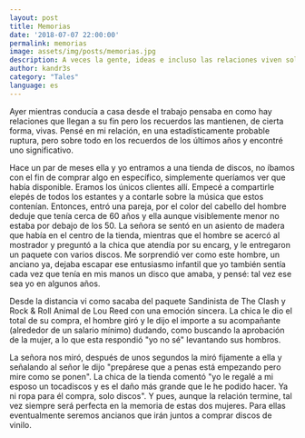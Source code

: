 ```yaml
---
layout: post
title: Memorias
date: '2018-07-07 22:00:00'
permalink: memorias
image: assets/img/posts/memorias.jpg
description: A veces la gente, ideas e incluso las relaciones viven solo en los recuerdos de alguien más.
author: kandr3s
category: "Tales"
language: es
---
```

Ayer mientras conducía a casa desde el trabajo pensaba en como hay relaciones que llegan a su fin pero los recuerdos las mantienen, de cierta forma, vivas. Pensé en mi relación, en una estadísticamente probable ruptura, pero sobre todo en los recuerdos de los últimos años y encontré uno significativo.

Hace un par de meses ella y yo entramos a una tienda de discos, no íbamos con el fin de comprar algo en específico, simplemente queríamos ver que había disponible. Eramos los únicos clientes allí. Empecé a compartirle elepés de todos los estantes y a contarle sobre la música que estos contenían. Entonces, entró una pareja, por el color del cabello del hombre deduje que tenía cerca de 60 años y ella aunque visiblemente menor no estaba por debajo de los 50. La señora se sentó en un asiento de madera que había en el centro de la tienda, mientras que el hombre se acercó al mostrador y preguntó a la chica que atendía por su encarg, y le entregaron un paquete con varios discos. Me sorprendió ver como este hombre, un anciano ya, dejaba escapar ese entusiasmo infantil que yo también sentía cada vez que tenía en mis manos un disco que amaba, y pensé: tal vez ese sea yo en algunos años.

Desde la distancia vi como sacaba del paquete Sandinista de The Clash y Rock & Roll Animal de Lou Reed con una emoción sincera. La chica le dio el total de su compra, el hombre giró y le dijo el importe a su acompañante (alrededor de un salario mínimo) dudando, como buscando la aprobación de la mujer, a lo que esta respondió "yo no sé" levantando sus hombros.

La señora nos miró, después de unos segundos la miró fijamente a ella y señalando al señor le dijo "prepárese que a penas está empezando pero mire como se ponen". La chica de la tienda comentó "yo le regalé a mi esposo un tocadiscos y es el daño más grande que le he podido hacer. Ya ni ropa para él compra, solo discos". Y pues, aunque la relación termine, tal vez siempre será perfecta en la memoria de estas dos mujeres. Para ellas eventualmente seremos ancianos que irán juntos a comprar discos de vinilo.

